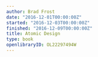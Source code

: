 ```yaml
---
author: Brad Frost
date: "2016-12-01T00:00:00Z"
started: "2016-12-03T00:00:00Z"
finished: "2016-12-09T00:00:00Z"
title: Atomic Design
type: book
openlibraryID: OL22297494W
---
```

